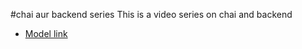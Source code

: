 #chai aur backend series
This is a video series on chai and backend
- [Model link](https://app.eraser.io/workspace/YtPqZ1VogxGy1jzIDkzj?origin=share)